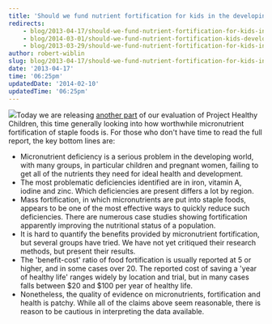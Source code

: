```yaml
---
title: 'Should we fund nutrient fortification for kids in the developing world? Part 2'
redirects:
    - blog/2013-04-17/should-we-fund-nutrient-fortification-for-kids-in-the-developing-world-part-2
    - blog/2014-03-01/should-we-fund-nutrient-fortification-kids-developing-world-part-2
    - blog/2013-03-29/should-we-fund-nutrient-fortification-for-kids-in-the-developing-world-part-2
author: robert-wiblin
slug: blog/2013-04-17/should-we-fund-nutrient-fortification-for-kids-in-the-developing-world-part-2
date: '2013-04-17'
time: '06:25pm'
updatedDate: '2014-02-10'
updatedTime: '06:25pm'
---
```

![](https://encrypted-tbn0.gstatic.com/images?q=tbn:ANd9GcScAB-07lRrHcKzwMqX1kOGXFsrOTVtwkZYj3om36PRc44mk1DhmQ)Today we are releasing [another part](/files/micronutrients_writeup_april15.pdf) of our evaluation of Project Healthy Children, this time generally looking into how worthwhile micronutrient fortification of staple foods is. For those who don't have time to read the full report, the key bottom lines are:

*   Micronutrient deficiency is a serious problem in the developing world, with many groups, in particular children and pregnant women, failing to get all of the nutrients they need for ideal health and development.
*   The most problematic deficiencies identified are in iron, vitamin A, iodine and zinc. Which deficiencies are present differs a lot by region.
*   Mass fortification, in which micronutrients are put into staple foods, appears to be one of the most effective ways to quickly reduce such deficiencies. There are numerous case studies showing fortification apparently improving the nutritional status of a population.
*   It is hard to quantify the benefits provided by micronutrient fortification, but several groups have tried. We have not yet critiqued their research methods, but present their results.
*   The 'benefit-cost' ratio of food fortification is usually reported at 5 or higher, and in some cases over 20\. The reported cost of saving a 'year of healthy life' ranges widely by location and trial, but in many cases falls between $20 and $100 per year of healthy life.
*   Nonetheless, the quality of evidence on micronutrients, fortification and health is patchy. While all of the claims above seem reasonable, there is reason to be cautious in interpreting the data available.